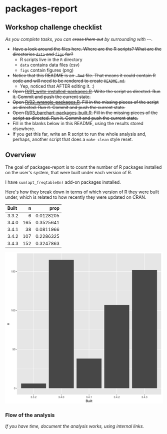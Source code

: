 
<!-- README.md is generated from README.Rmd. Please edit that file -->
packages-report
===============

Workshop challenge checklist
----------------------------

*As you complete tasks, you can ~~cross them out~~ by surrounding with `~~`.*

-   ~~Have a look around the files here. Where are the R scripts? What are the directories `data` and `figs` for?~~
    -   R scripts live in the `R` directory
    -   `data` contains data files (csv)
    -   `figs` contain figures (png)
-   ~~Notice that this README is an `.Rmd` file. That means it could contain R code and will need to be rendered to create `README.md`.~~
    -   Yep, noticed that AFTER editing it. :)
-   ~~Open [R/01\_write-installed-packages.R](R/01_write-installed-packages.R). Write the script as directed. Run it. Commit and push the current state.~~
-   ~~Open [R/02\_wrangle-packages.R](R/02_wrangle-packages.R). Fill in the missing pieces of the script as directed. Run it. Commit and push the current state.~~
-   ~~Open [R/03\_barchart-packages-built.R](R/03_barchart-packages-built.R). Fill in the missing pieces of the script as directed. Run it. Commit and push the current state.~~
-   Fill in the blanks below in this README, using the results stored elsewhere.
-   If you get this far, write an R script to run the whole analysis and, perhaps, another script that does a `make clean` style reset.

Overview
--------

The goal of packages-report is to count the number of R packages installed on the user's system, that were built under each version of R.

I have `sum(apt_freqtable$n)` add-on packages installed.

Here's how they break down in terms of which version of R they were built under, which is related to how recently they were updated on CRAN.

| Built |    n|       prop|
|:------|----:|----------:|
| 3.3.2 |    6|  0.0128205|
| 3.4.0 |  165|  0.3525641|
| 3.4.1 |   38|  0.0811966|
| 3.4.2 |  107|  0.2286325|
| 3.4.3 |  152|  0.3247863|

![](figs/built-barchart.png)

### Flow of the analysis

*If you have time, document the analysis works, using internal links.*
